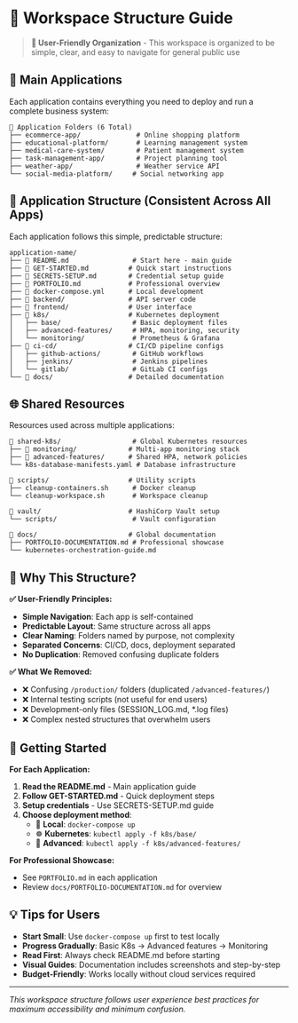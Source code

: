 # 📁 Workspace Structure Guide

> **📌 User-Friendly Organization** - This workspace is organized to be simple, clear, and easy to navigate for general public use

## 🎯 Main Applications

Each application contains everything you need to deploy and run a complete business system:

```
📁 Application Folders (6 Total)
├── ecommerce-app/              # Online shopping platform
├── educational-platform/       # Learning management system  
├── medical-care-system/        # Patient management system
├── task-management-app/        # Project planning tool
├── weather-app/                # Weather service API
└── social-media-platform/     # Social networking app
```

## 📂 Application Structure (Consistent Across All Apps)

Each application follows this simple, predictable structure:

```
application-name/
├── 📄 README.md                # Start here - main guide
├── 📄 GET-STARTED.md          # Quick start instructions  
├── 📄 SECRETS-SETUP.md        # Credential setup guide
├── 📄 PORTFOLIO.md            # Professional overview
├── 🐳 docker-compose.yml      # Local development
├── 📁 backend/                # API server code
├── 📁 frontend/               # User interface
├── 📁 k8s/                    # Kubernetes deployment
│   ├── base/                  # Basic deployment files
│   ├── advanced-features/     # HPA, monitoring, security
│   └── monitoring/            # Prometheus & Grafana
├── 📁 ci-cd/                  # CI/CD pipeline configs
│   ├── github-actions/        # GitHub workflows
│   ├── jenkins/               # Jenkins pipelines  
│   └── gitlab/                # GitLab CI configs
└── 📁 docs/                   # Detailed documentation
```

## 🌐 Shared Resources

Resources used across multiple applications:

```
📁 shared-k8s/                  # Global Kubernetes resources
├── 📁 monitoring/             # Multi-app monitoring stack
├── 📁 advanced-features/      # Shared HPA, network policies
└── k8s-database-manifests.yaml # Database infrastructure

📁 scripts/                    # Utility scripts
├── cleanup-containers.sh      # Docker cleanup
└── cleanup-workspace.sh       # Workspace cleanup

📁 vault/                      # HashiCorp Vault setup
└── scripts/                   # Vault configuration

📁 docs/                       # Global documentation
├── PORTFOLIO-DOCUMENTATION.md # Professional showcase
└── kubernetes-orchestration-guide.md
```

## 🎯 Why This Structure?

**✅ User-Friendly Principles:**
- **Simple Navigation**: Each app is self-contained
- **Predictable Layout**: Same structure across all apps
- **Clear Naming**: Folders named by purpose, not complexity
- **Separated Concerns**: CI/CD, docs, deployment separated
- **No Duplication**: Removed confusing duplicate folders

**✅ What We Removed:**
- ❌ Confusing `/production/` folders (duplicated `/advanced-features/`)
- ❌ Internal testing scripts (not useful for end users)
- ❌ Development-only files (SESSION_LOG.md, *.log files)
- ❌ Complex nested structures that overwhelm users

## 🚀 Getting Started

**For Each Application:**

1. **Read the README.md** - Main application guide
2. **Follow GET-STARTED.md** - Quick deployment steps  
3. **Setup credentials** - Use SECRETS-SETUP.md guide
4. **Choose deployment method**:
   - 🐳 **Local**: `docker-compose up`
   - ☸️ **Kubernetes**: `kubectl apply -f k8s/base/`
   - 🔧 **Advanced**: `kubectl apply -f k8s/advanced-features/`

**For Professional Showcase:**
- See `PORTFOLIO.md` in each application
- Review `docs/PORTFOLIO-DOCUMENTATION.md` for overview

## 💡 Tips for Users

- **Start Small**: Use `docker-compose up` first to test locally
- **Progress Gradually**: Basic K8s → Advanced features → Monitoring
- **Read First**: Always check README.md before starting
- **Visual Guides**: Documentation includes screenshots and step-by-step
- **Budget-Friendly**: Works locally without cloud services required

---
*This workspace structure follows user experience best practices for maximum accessibility and minimum confusion.*